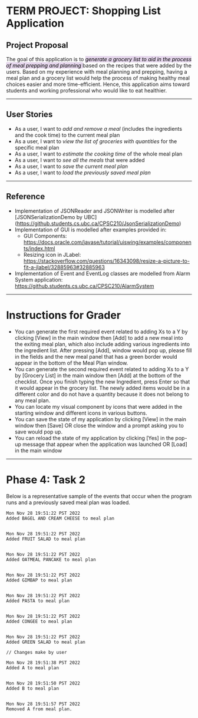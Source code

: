 # TERM PROJECT: Shopping List Application

## Project Proposal

The goal of this application is to *<mark style="background-color: #e4d5eb">generate a grocery list to aid in the 
process of meal prepping and planning </mark>* based on the recipes that were added by the users. 
Based on my experience with meal planning and prepping, having a meal plan and a grocery list would help the process of
making healthy meal choices easier and more time-efficient. Hence, this application aims toward students 
and working professional who would like to eat healthier.

---
## User Stories
- As a user, I want to *add and remove a meal* (includes the ingredients and the cook time) to the
current meal plan
- As a user, I want to *view the list of groceries with quantities* for the specific meal plan
- As a user, I want to *estimate the cooking time* of the whole meal plan
- As a user, I want to *see all the meals* that were added
- As a user, I want to *save the current meal plan*
- As a user, I want to *load the previously saved meal plan*

---
## Reference
- Implementation of JSONReader and JSONWriter is modelled after [JSONSerializationDemo by UBC]
(https://github.students.cs.ubc.ca/CPSC210/JsonSerializationDemo)
- Implementation of GUI is modelled after examples provided in:
  - GUI Components: https://docs.oracle.com/javase/tutorial/uiswing/examples/components/index.html
  - Resizing icon in JLabel: https://stackoverflow.com/questions/16343098/resize-a-picture-to-fit-a-jlabel/32885963#32885963
- Implementation of Event and EventLog classes are modelled from Alarm System application:
  https://github.students.cs.ubc.ca/CPSC210/AlarmSystem

---
# Instructions for Grader

- You can generate the first required event related to adding Xs to a Y by clicking [View] in the main window then [Add]
to add a new meal into the exiting meal plan, which also include adding various ingredients into the ingredient list. 
After pressing [Add], window would pop up, please fill in the fields and the new meal panel that has a green border
would appear in the bottom of the Meal Plan window.
- You can generate the second required event related to adding Xs to a Y by [Grocery List] in the main window then [Add] 
at the bottom of the checklist. Once you finish typing the new Ingredient, press Enter so that it would
appear in the grocery list. The newly added items would be in a different color and do not have a quantity because it 
does not belong to any meal plan.
- You can locate my visual component by icons that were added in the starting window and different icons in various buttons.
- You can save the state of my application by clicking [View] in the main window 
then [Save] OR close the window and a prompt asking you to save would pop up.
- You can reload the state of my application by clicking [Yes] in the pop-up message that appear when the application
was launched OR [Load] in the main window

---
# Phase 4: Task 2

Below is a representative sample of the events that occur when the program runs 
and a previously saved meal plan was loaded.

~~~
Mon Nov 28 19:51:22 PST 2022
Added BAGEL AND CREAM CHEESE to meal plan


Mon Nov 28 19:51:22 PST 2022
Added FRUIT SALAD to meal plan


Mon Nov 28 19:51:22 PST 2022
Added OATMEAL PANCAKE to meal plan


Mon Nov 28 19:51:22 PST 2022
Added GIMBAP to meal plan


Mon Nov 28 19:51:22 PST 2022
Added PASTA to meal plan


Mon Nov 28 19:51:22 PST 2022
Added CONGEE to meal plan


Mon Nov 28 19:51:22 PST 2022
Added GREEN SALAD to meal plan

// Changes make by user

Mon Nov 28 19:51:38 PST 2022        
Added A to meal plan


Mon Nov 28 19:51:50 PST 2022
Added B to meal plan


Mon Nov 28 19:51:57 PST 2022
Removed A from meal plan.
~~~
